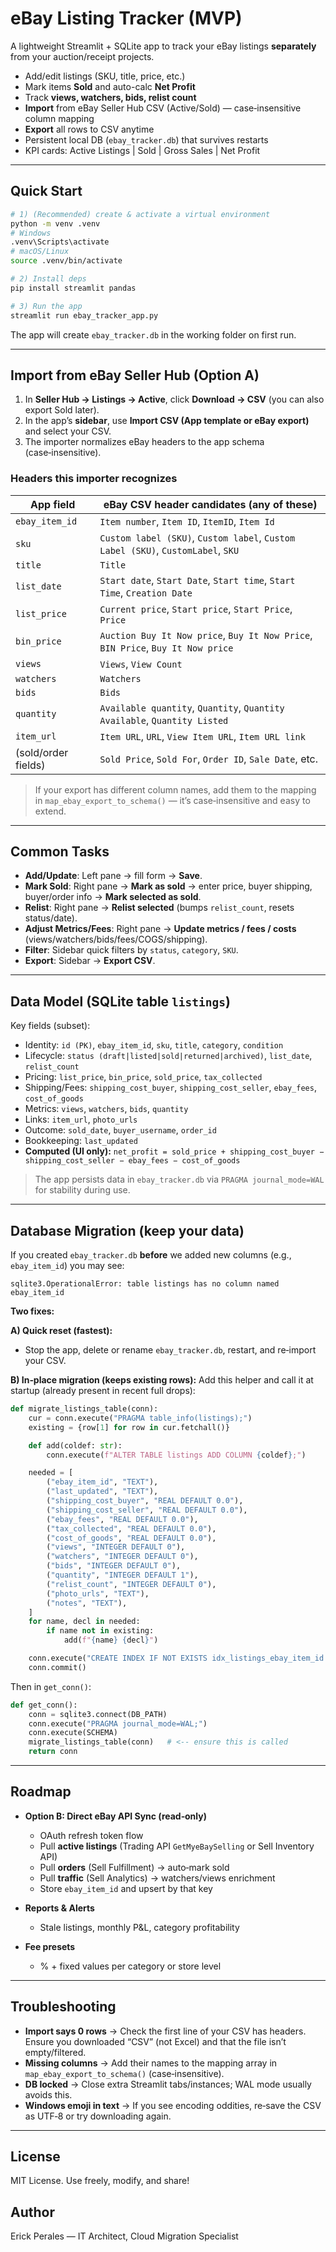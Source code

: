 # eBay Listing Tracker (MVP)

A lightweight Streamlit + SQLite app to track your eBay listings **separately** from your auction/receipt projects.

- Add/edit listings (SKU, title, price, etc.)
- Mark items **Sold** and auto-calc **Net Profit**
- Track **views, watchers, bids, relist count**
- **Import** from eBay Seller Hub CSV (Active/Sold) — case‑insensitive column mapping
- **Export** all rows to CSV anytime
- Persistent local DB (`ebay_tracker.db`) that survives restarts
- KPI cards: Active Listings | Sold | Gross Sales | Net Profit

---

## Quick Start

```bash
# 1) (Recommended) create & activate a virtual environment
python -m venv .venv
# Windows
.venv\Scripts\activate
# macOS/Linux
source .venv/bin/activate

# 2) Install deps
pip install streamlit pandas

# 3) Run the app
streamlit run ebay_tracker_app.py
```

The app will create `ebay_tracker.db` in the working folder on first run.

---

## Import from eBay Seller Hub (Option A)

1. In **Seller Hub → Listings → Active**, click **Download → CSV** (you can also export Sold later).
2. In the app’s **sidebar**, use **Import CSV (App template or eBay export)** and select your CSV.
3. The importer normalizes eBay headers to the app schema (case‑insensitive).

### Headers this importer recognizes

| App field | eBay CSV header candidates (any of these) |
|---|---|
| `ebay_item_id` | `Item number`, `Item ID`, `ItemID`, `Item Id` |
| `sku` | `Custom label (SKU)`, `Custom label`, `Custom Label (SKU)`, `CustomLabel`, `SKU` |
| `title` | `Title` |
| `list_date` | `Start date`, `Start Date`, `Start time`, `Start Time`, `Creation Date` |
| `list_price` | `Current price`, `Start price`, `Start Price`, `Price` |
| `bin_price` | `Auction Buy It Now price`, `Buy It Now Price`, `BIN Price`, `Buy It Now price` |
| `views` | `Views`, `View Count` |
| `watchers` | `Watchers` |
| `bids` | `Bids` |
| `quantity` | `Available quantity`, `Quantity`, `Quantity Available`, `Quantity Listed` |
| `item_url` | `Item URL`, `URL`, `View Item URL`, `Item URL link` |
| (sold/order fields) | `Sold Price`, `Sold For`, `Order ID`, `Sale Date`, etc. |

> If your export has different column names, add them to the mapping in `map_ebay_export_to_schema()` — it’s case‑insensitive and easy to extend.

---

## Common Tasks

- **Add/Update**: Left pane → fill form → **Save**.
- **Mark Sold**: Right pane → **Mark as sold** → enter price, buyer shipping, buyer/order info → **Mark selected as sold**.
- **Relist**: Right pane → **Relist selected** (bumps `relist_count`, resets status/date).
- **Adjust Metrics/Fees**: Right pane → **Update metrics / fees / costs** (views/watchers/bids/fees/COGS/shipping).
- **Filter**: Sidebar quick filters by `status`, `category`, `SKU`.
- **Export**: Sidebar → **Export CSV**.

---

## Data Model (SQLite table `listings`)

Key fields (subset):
- Identity: `id (PK)`, `ebay_item_id`, `sku`, `title`, `category`, `condition`
- Lifecycle: `status (draft|listed|sold|returned|archived)`, `list_date`, `relist_count`
- Pricing: `list_price`, `bin_price`, `sold_price`, `tax_collected`
- Shipping/Fees: `shipping_cost_buyer`, `shipping_cost_seller`, `ebay_fees`, `cost_of_goods`
- Metrics: `views`, `watchers`, `bids`, `quantity`
- Links: `item_url`, `photo_urls`
- Outcome: `sold_date`, `buyer_username`, `order_id`
- Bookkeeping: `last_updated`
- **Computed (UI only):** `net_profit = sold_price + shipping_cost_buyer − shipping_cost_seller − ebay_fees − cost_of_goods`

> The app persists data in `ebay_tracker.db` via `PRAGMA journal_mode=WAL` for stability during use.

---

## Database Migration (keep your data)

If you created `ebay_tracker.db` **before** we added new columns (e.g., `ebay_item_id`) you may see:

```
sqlite3.OperationalError: table listings has no column named ebay_item_id
```

**Two fixes:**

**A) Quick reset (fastest):**
- Stop the app, delete or rename `ebay_tracker.db`, restart, and re‑import your CSV.

**B) In‑place migration (keeps existing rows):**
Add this helper and call it at startup (already present in recent full drops):

```python
def migrate_listings_table(conn):
    cur = conn.execute("PRAGMA table_info(listings);")
    existing = {row[1] for row in cur.fetchall()}

    def add(coldef: str):
        conn.execute(f"ALTER TABLE listings ADD COLUMN {coldef};")

    needed = [
        ("ebay_item_id", "TEXT"),
        ("last_updated", "TEXT"),
        ("shipping_cost_buyer", "REAL DEFAULT 0.0"),
        ("shipping_cost_seller", "REAL DEFAULT 0.0"),
        ("ebay_fees", "REAL DEFAULT 0.0"),
        ("tax_collected", "REAL DEFAULT 0.0"),
        ("cost_of_goods", "REAL DEFAULT 0.0"),
        ("views", "INTEGER DEFAULT 0"),
        ("watchers", "INTEGER DEFAULT 0"),
        ("bids", "INTEGER DEFAULT 0"),
        ("quantity", "INTEGER DEFAULT 1"),
        ("relist_count", "INTEGER DEFAULT 0"),
        ("photo_urls", "TEXT"),
        ("notes", "TEXT"),
    ]
    for name, decl in needed:
        if name not in existing:
            add(f"{name} {decl}")

    conn.execute("CREATE INDEX IF NOT EXISTS idx_listings_ebay_item_id ON listings(ebay_item_id);")
    conn.commit()
```

Then in `get_conn()`:

```python
def get_conn():
    conn = sqlite3.connect(DB_PATH)
    conn.execute("PRAGMA journal_mode=WAL;")
    conn.execute(SCHEMA)
    migrate_listings_table(conn)   # <-- ensure this is called
    return conn
```

---

## Roadmap

- **Option B: Direct eBay API Sync (read‑only)**  
  - OAuth refresh token flow  
  - Pull **active listings** (Trading API `GetMyeBaySelling` or Sell Inventory API)  
  - Pull **orders** (Sell Fulfillment) → auto‑mark sold  
  - Pull **traffic** (Sell Analytics) → watchers/views enrichment  
  - Store `ebay_item_id` and upsert by that key

- **Reports & Alerts**  
  - Stale listings, monthly P&L, category profitability

- **Fee presets**  
  - % + fixed values per category or store level

---

## Troubleshooting

- **Import says 0 rows** → Check the first line of your CSV has headers. Ensure you downloaded “CSV” (not Excel) and that the file isn’t empty/filtered.
- **Missing columns** → Add their names to the mapping array in `map_ebay_export_to_schema()` (case‑insensitive).
- **DB locked** → Close extra Streamlit tabs/instances; WAL mode usually avoids this.
- **Windows emoji in text** → If you see encoding oddities, re‑save the CSV as UTF‑8 or try downloading again.

---

## License

MIT License. Use freely, modify, and share!

## Author

Erick Perales — IT Architect, Cloud Migration Specialist
